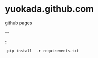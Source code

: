yuokada.github.com
==================

github pages


--

::
     
     pip install  -r requirements.txt
